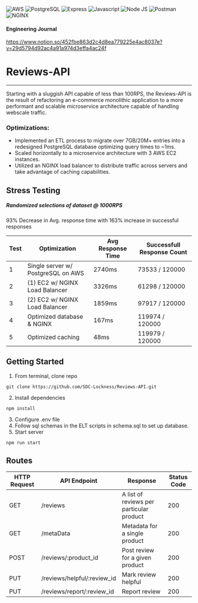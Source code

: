 ![AWS](https://img.shields.io/badge/Amazon_AWS-FF9900?style=for-the-badge&logo=amazonaws&logoColor=white)
![PostgreSQL](https://img.shields.io/badge/PostgreSQL-316192?style=for-the-badge&logo=postgresql&logoColor=white)
![Express](https://img.shields.io/badge/Express.js-000000?style=for-the-badge&logo=express&logoColor=white)
![Javascript](https://img.shields.io/badge/JavaScript-323330?style=for-the-badge&logo=javascript&logoColor=F7DF1E)
![Node JS](https://img.shields.io/badge/Node.js-339933?style=for-the-badge&logo=nodedotjs&logoColor=white)
![Postman](https://img.shields.io/badge/Postman-FF6C37?style=for-the-badge&logo=Postman&logoColor=white)
![NGINX](https://img.shields.io/badge/Nginx-009639?style=for-the-badge&logo=nginx&logoColor=white)
#### Engineering Journal
https://www.notion.so/452fbe863d2c4d8ea779225e4ac8037e?v=29d5794d92ac4a91a974d3effa4ac24f




# Reviews-API
***
Starting with a sluggish API capable of less than 100RPS, the Reviews-API is the result of refactoring an e-commerce monolithic application to a more performant and scalable microservice architecture capable of handling webscale traffic.


### Optimizations:
* Implemented an ETL process to migrate over 7GB/20M+ entries into a redesigned PostgreSQL database optimizing query times to ~1ms.
* Scaled horizontally to a microservice architecture with 3 AWS EC2 instances.
* Utilized an NGINX load balancer to distribute traffic across servers and take advantage of caching capabilities.



## Stress Testing
##### Randomized selections of dataset @ 1000RPS
93% Decrease in Avg. response time with 163% increase in successful responses

| Test  | Optimization | Avg Response Time | Successfull Response Count |
| ------------- | ------------- | ------------ | ------------- |
| 1  | Single server w/ PostgreSQL on AWS  | 2740ms | 73533 / 120000 |
| 2  | (1) EC2 w/ NGINX Load Balancer  | 3326ms | 61298 / 120000 |
| 3  | (2) EC2 w/ NGINX Load Balancer  | 1859ms | 97917 / 120000 |
| 4  | Optimized database & NGINX  | 167ms | 119974 / 120000 |
| 5  | Optimized caching  | 48ms | 119979 / 120000 |


## Getting Started
1. From terminal, clone repo
```
git clone https://github.com/SDC-Lockness/Reviews-API.git
```
2. Install dependencies
```
npm install
```
3. Configure .env file
4. Follow sql schemas in the ELT scripts in schema.sql to set up database.
5. Start server
```
npm run start
```


## Routes
| HTTP Request  | API Endpoint | Response | Status Code |
| ------------- | ------------- | ------------ | ------------- |
| GET  | /reviews  | A list of reviews per particular product | 200 |
| GET  | /metaData  | Metadata for a single product | 200 |
| POST  | /reviews/:product_id  | Post review for a given product | 200 |
| PUT  | /reviews/helpful/:review_id  | Mark review helpful | 200 |
| PUT  | /reviews/report/:review_id  | Report review | 200 |
